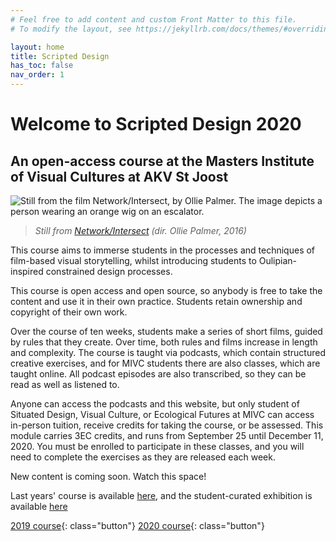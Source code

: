 ```yaml
---
# Feel free to add content and custom Front Matter to this file.
# To modify the layout, see https://jekyllrb.com/docs/themes/#overriding-theme-defaults

layout: home
title: Scripted Design
has_toc: false
nav_order: 1
---
```



# Welcome to Scripted Design 2020

## An open-access course at the Masters Institute of Visual Cultures at AKV St Joost

<div class="img-wrapper">
<img src="/assets/net-int1.jpg" alt="Still from the film Network/Intersect, by Ollie Palmer. The image depicts a person wearing an orange wig on an escalator.">
</div>

> *Still from [Network/Intersect](https://olliepalmer.com/network-intersect) (dir. Ollie Palmer, 2016)*


This course aims to immerse students in the processes and techniques of film-based visual storytelling, whilst introducing students to Oulipian-inspired constrained design processes.

This course is open access and open source, so anybody is free to take the content and use it in their own practice. Students retain ownership and copyright of their own work.

Over the course of ten weeks, students make a series of short films, guided by rules that they create. Over time, both rules and films increase in length and complexity. The course is taught via podcasts, which contain structured creative exercises, and for MIVC students there are also classes, which are taught online. All podcast episodes are also transcribed, so they can be read as well as listened to.

Anyone can access the podcasts and this website, but only student of Situated Design, Visual Culture, or Ecological Futures at MIVC can access in-person tuition, receive credits for taking the course, or be assessed. This module carries 3EC credits, and runs from September 25 until December 11, 2020. You must be enrolled to participate in these classes, and you will need to complete the exercises as they are released each week.

New content is coming soon. Watch this space!

Last years' course is available [here](/2019), and the student-curated exhibition is available [here]()

[2019 course](/2019){: class="button"} [2020 course](/2020/about){: class="button"}
